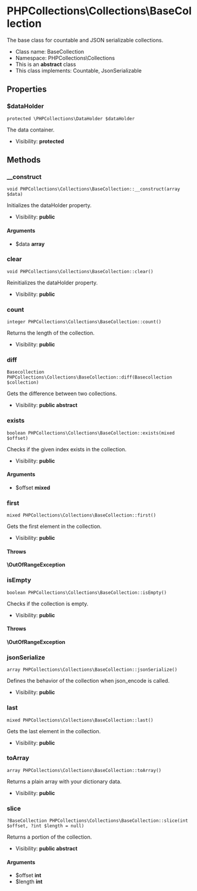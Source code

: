PHPCollections\Collections\BaseCollection
===============

The base class for countable and
JSON serializable collections.

* Class name: BaseCollection
* Namespace: PHPCollections\Collections
* This is an **abstract** class
* This class implements: Countable, JsonSerializable

Properties
----------

### $dataHolder

    protected \PHPCollections\DataHolder $dataHolder

The data container.

* Visibility: **protected**

Methods
-------

### __construct

    void PHPCollections\Collections\BaseCollection::__construct(array $data)

Initializes the dataHolder property.

* Visibility: **public**

#### Arguments
* $data **array**

### clear

    void PHPCollections\Collections\BaseCollection::clear()

Reinitializes the dataHolder property.

* Visibility: **public**

### count

    integer PHPCollections\Collections\BaseCollection::count()

Returns the length of the collection.

* Visibility: **public**

### diff

    Basecollection PHPCollections\Collections\BaseCollection::diff(Basecollection $collection)

Gets the difference between two collections.

* Visibility: **public abstract**

### exists

    boolean PHPCollections\Collections\BaseCollection::exists(mixed $offset)

Checks if the given index
exists in the collection.

* Visibility: **public**

#### Arguments
* $offset **mixed**

### first

    mixed PHPCollections\Collections\BaseCollection::first()

Gets the first element in the collection.

* Visibility: **public**

#### Throws
**\OutOfRangeException**

### isEmpty

    boolean PHPCollections\Collections\BaseCollection::isEmpty()

Checks if the collection is empty.

* Visibility: **public**

#### Throws
**\OutOfRangeException**

### jsonSerialize

    array PHPCollections\Collections\BaseCollection::jsonSerialize()

Defines the behavior of the collection
when json_encode is called.

* Visibility: **public**

### last

    mixed PHPCollections\Collections\BaseCollection::last()

Gets the last element in the collection.

* Visibility: **public**

### toArray

    array PHPCollections\Collections\BaseCollection::toArray()

Returns a plain array with
your dictionary data.

* Visibility: **public**

### slice

    ?BaseCollection PHPCollections\Collections\BaseCollection::slice(int $offset, ?int $length = null)

 Returns a portion of the collection.

* Visibility: **public abstract**

#### Arguments
* $offset **int**
* $length **int**